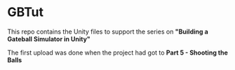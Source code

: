 # GBTut
 This repo contains the Unity files to support the series on **"Building a Gateball Simulator in Unity"**
 
 The first upload was done when the project had got to **Part 5 - Shooting the Balls**
 
 
